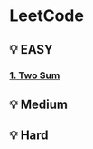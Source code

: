# LeetCode

## 💡 EASY   

### [1. Two Sum](https://leetcode.com/problems/two-sum/)


## 💡 Medium   



## 💡 Hard   